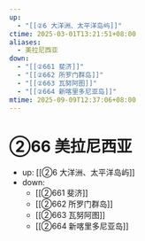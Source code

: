 ```yaml
---
up:
  - "[[②6 大洋洲、太平洋岛屿]]"
ctime: 2025-03-01T13:21:51+08:00
aliases:
  - 美拉尼西亚
down:
  - "[[②661 斐济]]"
  - "[[②662 所罗门群岛]]"
  - "[[②663 瓦努阿图]]"
  - "[[②664 新喀里多尼亚岛]]"
mtime: 2025-09-09T12:37:06+08:00
---
```


# ②66 美拉尼西亚

- up: [[②6 大洋洲、太平洋岛屿]]
- down:	
	- [[②661 斐济]]
	- [[②662 所罗门群岛]]
	- [[②663 瓦努阿图]]
	- [[②664 新喀里多尼亚岛]]
	
